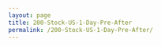 ```yaml
---
layout: page
title: 200-Stock-US-1-Day-Pre-After
permalink: /200-Stock-US-1-Day-Pre-After/
---
```


<div id="output"></div>
<!-- Load Babel -->
<script src="https://unpkg.com/babel-standalone@6/babel.min.js"></script>

<!-- Your custom script here -->
<script type="text/babel">

	var list = ["AAL","AAPL","ACB","ADBE","AKAM","AMD","AMT","AMZN","APPS","ATVI","BA","BABA","BAC","BBY","BIDU","BIGC","BILL","BYND","C","CAT","CCL","CHWY","CLDR","CMCSA","COST","CRM","CRWD","CSCO","CTXS","DAL","DDOG","DELL","DG","DIA","DIS","DJX","DLTR","DOCU","EA","EBAY","ETSY","F","FB","FDX","FNGO","FSLR","FSLY","GE","GILD","GLD","GM","GOOGL","GPS","GS","HAS","HD","HON","IGV","INTC","IWM","JCPNQ","JD","JNJ","JPM","KIRK","KMX","LKNCY","LMT","LULU","LVGO","LYFT","MA","MCD","MDB","MDT","MGM","MMM","MRK","MSFT","MU","NET","NFLX","NIO","NKE","NKLA","NOW","NVDA","OKTA","ORCL","OSTK","OXY","PAYC","PAYX","PDD","PENN","PEP","PFE","PINS","PM","PODD","PTON","PYPL","QCOM","QQQ","RCL","REGN","RKT","ROKU","RTX","SAP","SBUX","SE","SHOP","SLV","SMAR","SNAP","SNPS","SPCE","SPLK","SPOT","SPX","SPXL","SPY","SQ","STM","SWKS","T","TCOM","TEAM","TECL","TGT","TIF","TLT","TM","TMUS","TNA","TQQQ","TSCO","TSLA","TSM","TTD","TTM","TWLO","TWTR","UAA","UAL","UBER","UCO","ULTA","UNH","UPS","V","VIX","VMW","VRM","VRSN","W","WDAY","WDC","WHR","WIX","WM","WMT","WORK","XLF","XLK","XOM","Z","ZEN","ZM"]
var i;

var text = ""

for (i = 0; i < list.length; i++) {
    text +=   `<a href="https://finviz.com/quote.ashx?t=${list[i]}" target="_blank">${list[i]}<img src="https://www.advfn.com/p.php?pid=staticchart&s=N%5E${list[i]}&t=37&p=0&dm=1&vol=0&width=640&height=360&min_pre=330&min_after=240" class="padding"></a>
    
    `
  
}







document.getElementById('output').innerHTML = text;
</script>

<style type="text/css">
			#output {
			margin: 0 auto;
			/*width: 80%;*/
			/*text-align: center;*/
		}
  .padding {
  	padding: 20px;
  }
</style>




